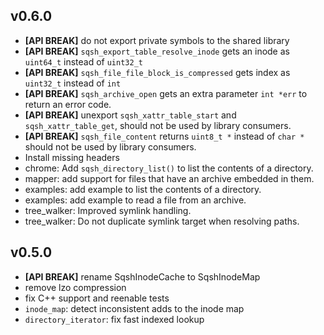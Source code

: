 ## v0.6.0

* **[API BREAK]** do not export private symbols to the shared library
* **[API BREAK]** `sqsh_export_table_resolve_inode` gets an inode as `uint64_t`
  instead of `uint32_t`
* **[API BREAK]** `sqsh_file_file_block_is_compressed` gets index as
  `uint32_t` instead of `int`
* **[API BREAK]** `sqsh_archive_open` gets an extra parameter `int *err` to
  return an error code.
* **[API BREAK]** unexport `sqsh_xattr_table_start` and `sqsh_xattr_table_get`,
  should not be used by library consumers.
* **[API BREAK]** `sqsh_file_content` returns `uint8_t *` instead of `char *`
  should not be used by library consumers.
* Install missing headers
* chrome: Add `sqsh_directory_list()` to list the contents of a directory.
* mapper: add support for files that have an archive embedded in them.
* examples: add example to list the contents of a directory.
* examples: add example to read a file from an archive.
* tree\_walker: Improved symlink handling.
* tree\_walker: Do not duplicate symlink target when resolving paths.


## v0.5.0

* **[API BREAK]** rename SqshInodeCache to SqshInodeMap
* remove lzo compression
* fix C++ support and reenable tests
* `inode_map`: detect inconsistent adds to the inode map
* `directory_iterator`: fix fast indexed lookup
